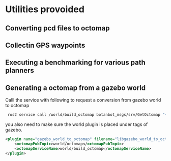 # Utilities provoided

## Converting pcd files to octomap

## Collectin GPS waypoints

## Executing a benchmarking for various path planners

## Generating a octomap from a gazebo world

 Calll the service with following to request a conversion from gazebo world to octomap
```bash
 ros2 service call /world/build_octomap botanbot_msgs/srv/GetOctomap "{bounding_box_origin: {x: 0, y: 0, z: 10}, bounding_box_lengths: {x: 120, y: 60, z: 20}, leaf_size: 0.2, filename: /home/ros2-foxy/output_filename.bt}"
 ```
 you also need to make sure the world plugin is placed under <world> tags of gazebo.
```xml
<plugin name="gazebo_world_to_octomap" filename="libgazebo_world_to_octomap.so">
    <octomapPubTopic>world/octomap</octomapPubTopic>
    <octomapServiceName>world/build_octomap</octomapServiceName>
</plugin>
```